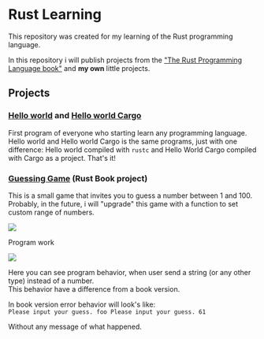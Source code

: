 # Rust Learning

This repository was created for my learning of the Rust programming language.

In this repository i will publish projects from the ["The Rust Programming Language book"](https://doc.rust-lang.org/stable/book/) and **my own** little projects.

## Projects

### [Hello world](https://github.com/Ladniy/rust-learning/tree/master/hello_world) and [Hello world Cargo](https://github.com/Ladniy/rust-learning/tree/master/hello_world_cargo)

First program of everyone who starting learn any programming language.<br>
Hello world and Hello world Cargo is the same programs, just with one difference: Hello world compiled with `rustc` and Hello World Cargo compiled with Cargo as a project. That's it!

### [Guessing Game](https://github.com/Ladniy/rust-learning/tree/master/guessing_game) (Rust Book project)

This is a small game that invites you to guess a number between 1 and 100.<br>
Probably, in the future, i will "upgrade" this game with a function to set custom range of numbers.

![](https://i.imgur.com/1JbMXul.png)

Program work

![](https://i.imgur.com/osV9baV.png)

Here you can see program behavior, when user send a string (or any other type) instead of a number.<br>
This behavior have a difference from a book version.

In book version error behavior will look's like:<br>
`Please input your guess.
foo
Please input your guess.
61`

Without any message of what happened.